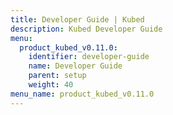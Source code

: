 ```yaml
---
title: Developer Guide | Kubed
description: Kubed Developer Guide
menu:
  product_kubed_v0.11.0:
    identifier: developer-guide
    name: Developer Guide
    parent: setup
    weight: 40
menu_name: product_kubed_v0.11.0
---
```

